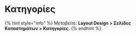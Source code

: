 # Κατηγορίες

{% hint style="info" %}
Μεταβείτε: **Layout Design > Σελίδες Καταστημάτων > Κατηγορίες.**
{% endhint %}

